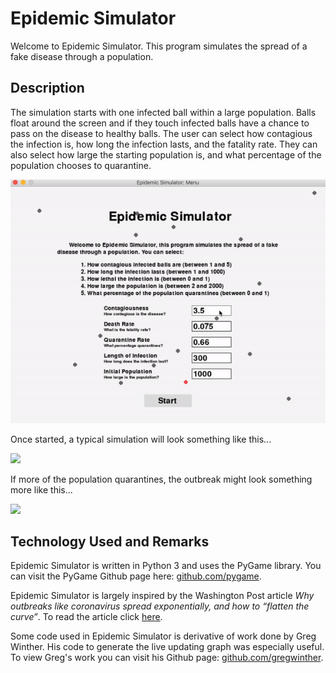 # Epidemic Simulator

Welcome to Epidemic Simulator. This program simulates the spread of a fake disease through a population. 

<h2> Description </h2>

The simulation starts with one infected ball within a large population. Balls float around the screen
and if they touch infected balls have a chance to pass on the disease to healthy balls. The user can select how contagious the infection is, how long the infection lasts, and the fatality rate. They can also select how large the starting population is, and what percentage of the population chooses to quarantine. 

![](https://github.com/SJEllard/Disease-Simulation/blob/master/images/menugif2.gif)

Once started, a typical simulation will look something like this... 

![](https://github.com/SJEllard/Disease-Simulation/blob/master/images/gif1.gif)

If more of the population quarantines, the outbreak might look something more like this...

![](https://github.com/SJEllard/Disease-Simulation/blob/master/images/gif2.gif)

<h2> Technology Used and Remarks</h2>

Epidemic Simulator is written in Python 3 and uses the PyGame library. You can visit the PyGame Github page here: <a href="https://github.com/pygame" target="_top">github.com/pygame</a>.

Epidemic Simulator is largely inspired by the Washington Post article <i>Why outbreaks like coronavirus spread exponentially, and how to “flatten the curve”</i>. To read the article click <a href="https://www.washingtonpost.com/graphics/2020/world/corona-simulator/" target="_top">here</a>. 

Some code used in Epidemic Simulator is derivative of work done by Greg Winther. His code to generate the live updating graph was especially useful. To view Greg's work you can visit his Github page: <a href="https://github.com/gregwinther" target="_top">github.com/gregwinther</a>. 
 
